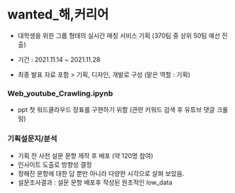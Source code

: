 # wanted_해,커리어
- 대학생을 위한 그룹 형태의 실시간 매칭 서비스 기획 (370팀 중 상위 50팀 예선 진출)
- 기간 : 2021.11.14 ~ 2021.11.28

- 최종 발표 자료 포함 > 기획, 디자인, 개발로 구성 (맡은 역할 : 기획)

### Web_youtube_Crawling.ipynb
- ppt 첫 워드클라우드 장표를 구현하기 위함 (관련 키워드 검색 후 유튜브 댓글 크롤링)

### 기획설문지/분석
- 기획 전 사전 설문 문항 제작 후 배포 (약 120명 참여)
- 인사이트 도출로 방향성 결정
- 정해진 문항에 대한 답 뿐만 아니라 다양한 시각으로 살펴 보았음.
- 설문조사결과 : 설문 문항 배포후 작성된 원초적인 low_data
